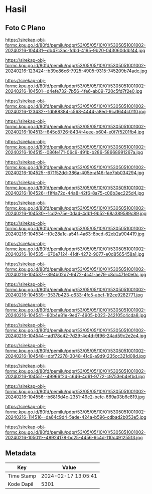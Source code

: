 # Hasil

## Foto C Plano

https://sirekap-obj-formc.kpu.go.id/80fd/pemilu/pdpr/53/05/05/10/01/5305051001002-20240216-104431--db47c3ac-fdbd-4195-9b20-043060ddbf44.jpg

https://sirekap-obj-formc.kpu.go.id/80fd/pemilu/pdpr/53/05/05/10/01/5305051001002-20240216-123424--b39e86c6-7925-4905-9315-745209b74adc.jpg

https://sirekap-obj-formc.kpu.go.id/80fd/pemilu/pdpr/53/05/05/10/01/5305051001002-20240216-104501--d4efe732-7b56-4fe6-ab09-720c5fd7f2e0.jpg

https://sirekap-obj-formc.kpu.go.id/80fd/pemilu/pdpr/53/05/05/10/01/5305051001002-20240216-123432--1db88384-c568-4444-a8ed-9ca1644c01f0.jpg

https://sirekap-obj-formc.kpu.go.id/80fd/pemilu/pdpr/53/05/05/10/01/5305051001002-20240216-104513--645c8726-8434-4eee-b604-e0f7f5201fb4.jpg

https://sirekap-obj-formc.kpu.go.id/80fd/pemilu/pdpr/53/05/05/10/01/5305051001002-20240216-104515--086fe171-06c9-491b-b286-58668991267a.jpg

https://sirekap-obj-formc.kpu.go.id/80fd/pemilu/pdpr/53/05/05/10/01/5305051001002-20240216-104525--671f52dd-386a-405e-af46-fae7bb034294.jpg

https://sirekap-obj-formc.kpu.go.id/80fd/pemilu/pdpr/53/05/05/10/01/5305051001002-20240216-104526--f1f4a72d-44a8-42f6-8a75-c06b3ec225d4.jpg

https://sirekap-obj-formc.kpu.go.id/80fd/pemilu/pdpr/53/05/05/10/01/5305051001002-20240216-104530--1cd2e75e-0da4-4db1-9b52-68a389589c89.jpg

https://sirekap-obj-formc.kpu.go.id/80fd/pemilu/pdpr/53/05/05/10/01/5305051001002-20240216-104534--f0c28a1c-a54f-4a63-8bcd-62eb2a904419.jpg

https://sirekap-obj-formc.kpu.go.id/80fd/pemilu/pdpr/53/05/05/10/01/5305051001002-20240216-104535--670e7124-41df-4272-9077-e0d8565458a1.jpg

https://sirekap-obj-formc.kpu.go.id/80fd/pemilu/pdpr/53/05/05/10/01/5305051001002-20240216-104537--394b02d7-9472-4c41-ae79-c8dc471e0e0c.jpg

https://sirekap-obj-formc.kpu.go.id/80fd/pemilu/pdpr/53/05/05/10/01/5305051001002-20240216-104539--3537b423-c633-4fc5-abcf-1f2ce9282771.jpg

https://sirekap-obj-formc.kpu.go.id/80fd/pemilu/pdpr/53/05/05/10/01/5305051001002-20240216-104541--80b4e81e-9ed7-4905-b023-242105c4cda8.jpg

https://sirekap-obj-formc.kpu.go.id/80fd/pemilu/pdpr/53/05/05/10/01/5305051001002-20240216-104544--ad178c42-7d29-4e4d-9f96-24ad59c2e2e4.jpg

https://sirekap-obj-formc.kpu.go.id/80fd/pemilu/pdpr/53/05/05/10/01/5305051001002-20240216-104548--dbf72278-3048-41c9-a9d9-235cc321d08d.jpg

https://sirekap-obj-formc.kpu.go.id/80fd/pemilu/pdpr/53/05/05/10/01/5305051001002-20240216-104551--49966f2d-c646-4d61-9772-c9753eb4efbd.jpg

https://sirekap-obj-formc.kpu.go.id/80fd/pemilu/pdpr/53/05/05/10/01/5305051001002-20240216-104556--b6816d4c-2351-49c2-befc-669a03b6c819.jpg

https://sirekap-obj-formc.kpu.go.id/80fd/pemilu/pdpr/53/05/05/10/01/5305051001002-20240216-114516--da64c9d4-5ade-424a-b596-cdbad2b053e5.jpg

https://sirekap-obj-formc.kpu.go.id/80fd/pemilu/pdpr/53/05/05/10/01/5305051001002-20240216-105011--48924178-bc25-4456-9c4d-110c49125513.jpg


## Metadata

| Key        | Value               |
| ---------- | ------------------- |
| Time Stamp | 2024-02-17 13:05:41 |
| Kode Dapil | 5301                |



